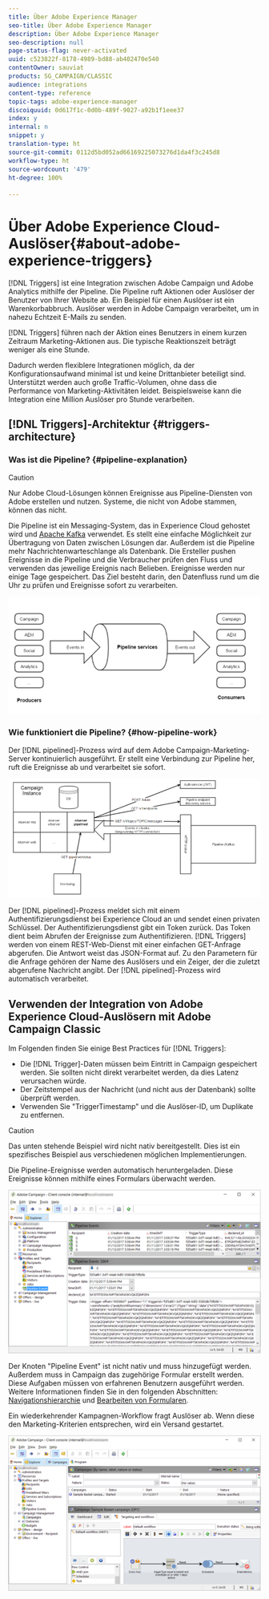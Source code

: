 ```yaml
---
title: Über Adobe Experience Manager
seo-title: Über Adobe Experience Manager
description: Über Adobe Experience Manager
seo-description: null
page-status-flag: never-activated
uuid: c523822f-8178-4989-bd88-ab402470e540
contentOwner: sauviat
products: SG_CAMPAIGN/CLASSIC
audience: integrations
content-type: reference
topic-tags: adobe-experience-manager
discoiquuid: 0d617f1c-0d0b-489f-9027-a92b1f1eee37
index: y
internal: n
snippet: y
translation-type: ht
source-git-commit: 0112d5bd052ad66169225073276d1da4f3c245d8
workflow-type: ht
source-wordcount: '479'
ht-degree: 100%

---
```



# Über Adobe Experience Cloud-Auslöser{#about-adobe-experience-triggers}

[!DNL Triggers] ist eine Integration zwischen Adobe Campaign und Adobe Analytics mithilfe der Pipeline. Die Pipeline ruft Aktionen oder Auslöser der Benutzer von Ihrer Website ab. Ein Beispiel für einen Auslöser ist ein Warenkorbabbruch. Auslöser werden in Adobe Campaign verarbeitet, um in nahezu Echtzeit E-Mails zu senden.

[!DNL Triggers] führen nach der Aktion eines Benutzers in einem kurzen Zeitraum Marketing-Aktionen aus. Die typische Reaktionszeit beträgt weniger als eine Stunde.

Dadurch werden flexiblere Integrationen möglich, da der Konfigurationsaufwand minimal ist und keine Drittanbieter beteiligt sind.
Unterstützt werden auch große Traffic-Volumen, ohne dass die Performance von Marketing-Aktivitäten leidet. Beispielsweise kann die Integration eine Million Auslöser pro Stunde verarbeiten.

## [!DNL Triggers]-Architektur {#triggers-architecture}

### Was ist die Pipeline? {#pipeline-explanation}

>[!CAUTION]
>
>Nur Adobe Cloud-Lösungen können Ereignisse aus Pipeline-Diensten von Adobe erstellen und nutzen. Systeme, die nicht von Adobe stammen, können das nicht.

Die Pipeline ist ein Messaging-System, das in Experience Cloud gehostet wird und [Apache Kafka](http://kafka.apache.org/) verwendet. Es stellt eine einfache Möglichkeit zur Übertragung von Daten zwischen Lösungen dar. Außerdem ist die Pipeline mehr Nachrichtenwarteschlange als Datenbank. Die Ersteller pushen Ereignisse in die Pipeline und die Verbraucher prüfen den Fluss und verwenden das jeweilige Ereignis nach Belieben. Ereignisse werden nur einige Tage gespeichert. Das Ziel besteht darin, den Datenfluss rund um die Uhr zu prüfen und Ereignisse sofort zu verarbeiten.

![](assets/triggers_1.png)

### Wie funktioniert die Pipeline? {#how-pipeline-work}

Der [!DNL pipelined]-Prozess wird auf dem Adobe Campaign-Marketing-Server kontinuierlich ausgeführt. Er stellt eine Verbindung zur Pipeline her, ruft die Ereignisse ab und verarbeitet sie sofort.

![](assets/triggers_2.png)

Der [!DNL pipelined]-Prozess meldet sich mit einem Authentifizierungsdienst bei Experience Cloud an und sendet einen privaten Schlüssel. Der Authentifizierungsdienst gibt ein Token zurück. Das Token dient beim Abrufen der Ereignisse zum Authentifizieren. [!DNL Triggers] werden von einem REST-Web-Dienst mit einer einfachen GET-Anfrage abgerufen. Die Antwort weist das JSON-Format auf. Zu den Parametern für die Anfrage gehören der Name des Auslösers und ein Zeiger, der die zuletzt abgerufene Nachricht angibt. Der [!DNL pipelined]-Prozess wird automatisch verarbeitet.

## Verwenden der Integration von Adobe Experience Cloud-Auslösern mit Adobe Campaign Classic

Im Folgenden finden Sie einige Best Practices für [!DNL Triggers]:

* Die [!DNL Trigger]-Daten müssen beim Eintritt in Campaign gespeichert werden. Sie sollten nicht direkt verarbeitet werden, da dies Latenz verursachen würde.
* Der Zeitstempel aus der Nachricht (und nicht aus der Datenbank) sollte überprüft werden.
* Verwenden Sie &quot;TriggerTimestamp&quot; und die Auslöser-ID, um Duplikate zu entfernen.

>[!CAUTION]
>
>Das unten stehende Beispiel wird nicht nativ bereitgestellt. Dies ist ein spezifisches Beispiel aus verschiedenen möglichen Implementierungen.

Die Pipeline-Ereignisse werden automatisch heruntergeladen. Diese Ereignisse können mithilfe eines Formulars überwacht werden.

![](assets/triggers_3.png)

Der Knoten &quot;Pipeline Event&quot; ist nicht nativ und muss hinzugefügt werden. Außerdem muss in Campaign das zugehörige Formular erstellt werden. Diese Aufgaben müssen von erfahrenen Benutzern ausgeführt werden. Weitere Informationen finden Sie in den folgenden Abschnitten: [Navigationshierarchie](../../configuration/using/about-navigation-hierarchy.md) und [Bearbeiten von Formularen](../../configuration/using/editing-forms.md).

Ein wiederkehrender Kampagnen-Workflow fragt Auslöser ab. Wenn diese den Marketing-Kriterien entsprechen, wird ein Versand gestartet.

![](assets/triggers_4.png)
